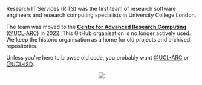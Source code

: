 Research IT Services (RITS) was the first team of research software engineers and research computing specialists in University College London.

The team was moved to the [**Centre for Advanced Research Computing**](https://ucl.ac.uk/arc) ([@UCL-ARC](https://github.com/UCL-ARC)) in 2022. 
This GitHub organisation is no longer actively used.
We keep the historic organisation as a home for old projects and archived repositories.

Unless you're here to browse old code, you probably want [@UCL-ARC](https://github.com/UCL-ARC) or [@UCL-ISD](https://github.com/UCL-ISD).

<center><a href="https://github.com/UCL-ARC"><img src="https://avatars.githubusercontent.com/u/87066407?s=200&v=4"/></a></center>
